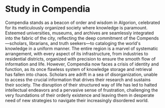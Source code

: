 # Study in Compendia
Compendia stands as a beacon of order and wisdom in Algorion, celebrated for its meticulously organized society where knowledge is paramount. Esteemed universities, museums, and archives are seamlessly integrated into the fabric of the city, reflecting the deep commitment of the Compends—scholars, librarians, and truth seekers—to cataloging the world's knowledge in a uniform manner. The entire region is a marvel of systematic arrangement, with every aspect of its infrastructure, from industries to residential districts, organized with precision to ensure the smooth flow of information and life. However, Compendia now faces a crisis of identity and function, as its once flawless system of knowledge storage and retrieval has fallen into chaos. Scholars are adrift in a sea of disorganization, unable to access the crucial information that drives their research and sustains their society. The disruption of their structured way of life has led to halted intellectual endeavors and a pervasive sense of frustration, challenging the very foundations of their orderly existence and leaving them in desperate need of new strategies to navigate their increasingly disordered world.
